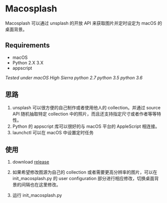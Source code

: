 # Macosplash

Macosplash 可以通过 unsplash 的开放 API 来获取图片并定时设定为 macOS 的桌面背景。

## Requirements

- macOS
- Python 2.X 3.X
- appscript

*Tested under macOS High Sierra python 2.7 python 3.5 python 3.6*

## 思路

1. unsplash 可以很方便的自己制作或者使用他人的 collection。并通过 source API 随机抽取特定 collection 中的照片，而且还支持指定尺寸或者作者等等特性。
2. Python 的 appscript 库可以很好的与 macOS 平台的 AppleScript 相连接。
3. launchctl 可以在 macOS 中设置定时任务


## 使用

1. download [release](https://github.com/siyuanxu/macosplash/releases/latest)

2. 如果希望修改图源为自己的 collection 或者需要更高分辨率的图片，可以在 init_macosplash.py 的 user configuration 部分进行相应修改，切换桌面背景的间隔也在这里修改。

3. 运行 init_macosplash.py 
